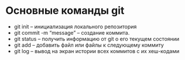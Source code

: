 # Основные команды git

* git init – инициализация локального репозитория
* git commit -m “message” – создание коммита.
* git status – получить информацию от git о его текущем состоянии
* git add – добавить файл или файлы к следующему коммиту
* git log – вывод на экран истории всех коммитов с их хеш-кодами